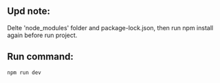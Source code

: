 ## Upd note:

Delte 'node_modules' folder and package-lock.json, then run npm install again before run project.

## Run command:

``` npm run dev ```